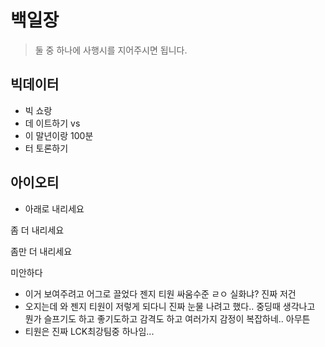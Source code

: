 # 백일장

> 둘 중 하나에 사행시를 지어주시면 됩니다.

## 빅데이터

* 빅 쇼랑
* 데 이트하기 vs 
* 이 말년이랑 100분
* 터 토론하기

## 아이오티

* 아래로 내리세요



>

>

>

>

>

>

>



좀 더 내리세요









좀만 더 내리세요



























미안하다

* 이거 보여주려고 어그로 끌었다 젠지 티원 싸움수준 ㄹㅇ 실화냐?  진짜 저건
* 오지는데 와 젠지 티원이 저렇게 되다니 진짜 눈물 나려고 했다.. 중딩때 생각나고 뭔가 슬프기도 하고 좋기도하고 감격도 하고 여러가지 감정이 복잡하네.. 아무튼 
* 티원은 진짜 LCK최강팀중 하나임...
